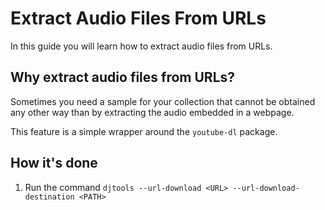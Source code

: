 # Extract Audio Files From URLs

In this guide you will learn how to extract audio files from URLs.

## Why extract audio files from URLs?
Sometimes you need a sample for your collection that cannot be obtained any other way than by extracting the audio embedded in a webpage.

This feature is a simple wrapper around the `youtube-dl` package.

## How it's done

1. Run the command `djtools --url-download <URL> --url-download-destination <PATH>`
